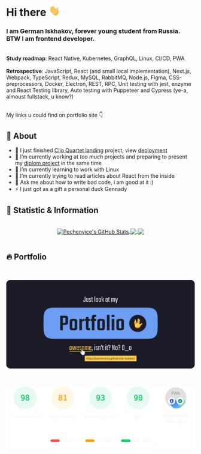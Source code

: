 # Hi there <img src="./hello.gif" width="30px">

### I am German Iskhakov, forever young student from Russia. BTW I am frontend developer.

<br/>**Study roadmap**: React Native, Kubernetes, GraphQL, Linux, CI/CD, PWA
<br/><br/>**Retrospective**: JavaScript, React (and small local implementation), Next.js, Webpack, TypeScript, Redux, MySQL, RabbitMQ, Node.js, Figma, CSS-preprocessors, Docker, Electron, REST, RPC, Unit testing with jest, enzyme and React Testing library, Auto testing with Puppeteer and Cypress (ye-a, almoust fullstack, u know?)

<br/>My links u could find on portfolio site 👇

## 🤡 About

- 🏁 I just finished [Clio Quartet landing](https://github.com/Pechenyice/quartetLanding) project, view [deployment](https://pechenyice.github.io/quartetLanding/)
- 🔭 I’m currently working at _too much_ projects and preparing to present my [diplom project](https://github.com/Pechenyice/diplomWeb) in the same time
- 🌱 I’m currently learning to work with Linux
- 🌱 I’m currently trying to read articles about React from the inside
- 💬 Ask me about how to write bad code, i am good at it :)
- ⚡ I just got as a gift a personal duck Gennady

## 🥇 Statistic & Information

<br/>

<div align="center">
<a href="https://github.com/Pechenyice/Pechenyice">
    <img width="400" align="center" src="https://github-readme-stats.vercel.app/api?username=Pechenyice&show_icons=true&theme=tokyonight&hide_border=true" alt="Pechenyice's GitHub Stats" />
</a>

<a href="https://git.io/streak-stats">
    <img src="https://github-readme-streak-stats.herokuapp.com/?user=Pechenyice&theme=tokyonight&hide_border=true" width="400" align="center" />
</a>

<a href="https://github.com/Pechenyice/Pechenyice">
    <img width="400" src="https://github-readme-stats.vercel.app/api/top-langs/?username=Pechenyice&langs_count=5&theme=tokyonight&layout=compact&hide_border=true" align="center" />
</a>
</div>

<br/>

## 🔥 Portfolio

<br/>

<p align="center">
<a href="https://pechenyice.github.io/e-bubble/" alt="portfolio link" target="_blank"> 
    <img width="800" src="./portfolio_link.png" alt="portfolio link"/>
</a>
</p>
<br/>
<p align="center">
<a href="https://github.com/Pechenyice/Pechenyice"> 
    <img width="600" src="./optimization.svg" alt="portfolio stats" title="portfolio stats" align="center">
</a>
</p>
